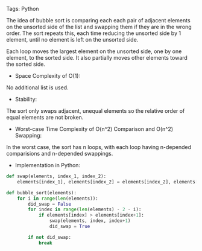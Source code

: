 Tags: Python

The idea of bubble sort is comparing each each pair of adjacent elements on the unsorted side of the list and swapping them if they are in the wrong order. The sort repeats this, each time reducing the unsorted side by 1 element, until no element is left on the unsorted side.

Each loop moves the largest element on the unsorted side, one by one element, to the sorted side. It also partially moves other elements toward the sorted side.

- Space Complexity of O(1):

No additional list is used.

- Stability:

The sort only swaps adjacent, unequal elements so the relative order of equal elements are not broken.

- Worst-case Time Complexity of O(n^2) Comparison and O(n^2) Swapping:

In the worst case, the sort has n loops, with each loop having n-depended comparisions and n-depended swappings.

- Implementation in Python:

```python
def swap(elements, index_1, index_2):
    elements[index_1], elements[index_2] = elements[index_2], elements[index_1]

def bubble_sort(elements):
    for i in range(len(elements)):
        did_swap = False
        for index in range(len(elements) - 2 - i):
            if elements[index] > elements[index+1]:
                swap(elements, index, index+1)
                did_swap = True

        if not did_swap:
            break
```
